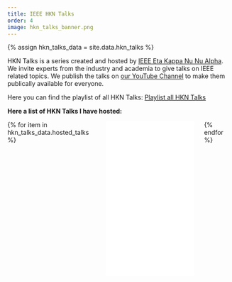 ```yaml
---
title: IEEE HKN Talks
order: 4
image: hkn_talks_banner.png
---
```

{% assign hkn_talks_data = site.data.hkn_talks %}
<p>HKN Talks is a series created and hosted by <a href="https://hknuned.org/" target="_blank">IEEE Eta Kappa Nu Nu Alpha</a>. We invite experts from the industry and academia to give talks on IEEE related topics. We publish the talks on <a href="{{ hkn_talks_data.channel_link }}" target="_blank">our YouTube Channel</a> to make them publically available for everyone.</p>

<p>Here you can find the playlist of all HKN Talks: <a href="{{ hkn_talks_data.hkn_talks_playlist_link }}" target="_blank">Playlist all HKN Talks </a></p>

<!-- Here the iFrame API for later improvements https://developers.google.com/youtube/iframe_api_reference?hl=de -->
<p><b>Here a list of HKN Talks I have hosted:</b></p>
<div class="columns is-multiline">
    {% for item in hkn_talks_data.hosted_talks %}
    <div class="column is-half">
        <iframe width="100%" height="350" src="{{ item.link }}" title="YouTube video player" frameborder="0" allow="accelerometer; autoplay; clipboard-write; encrypted-media; gyroscope; picture-in-picture; web-share" referrerpolicy="strict-origin-when-cross-origin" allowfullscreen  style="border-radius: 5px;"></iframe>
    </div>
    {% endfor %}
</div>
